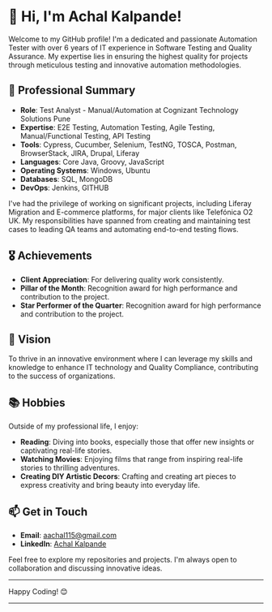 # 👋 Hi, I'm Achal Kalpande!

Welcome to my GitHub profile! I'm a dedicated and passionate Automation Tester with over 6 years of IT experience in Software Testing and Quality Assurance. My expertise lies in ensuring the highest quality for projects through meticulous testing and innovative automation methodologies.

## 🚀 Professional Summary

- **Role**: Test Analyst - Manual/Automation at Cognizant Technology Solutions Pune
- **Expertise**: E2E Testing, Automation Testing, Agile Testing, Manual/Functional Testing, API Testing
- **Tools**: Cypress, Cucumber, Selenium, TestNG, TOSCA, Postman, BrowserStack, JIRA, Drupal, Liferay
- **Languages**: Core Java, Groovy, JavaScript
- **Operating Systems**: Windows, Ubuntu
- **Databases**: SQL, MongoDB
- **DevOps**: Jenkins, GITHUB

I've had the privilege of working on significant projects, including Liferay Migration and E-commerce platforms, for major clients like Telefónica O2 UK. My responsibilities have spanned from creating and maintaining test cases to leading QA teams and automating end-to-end testing flows.

## 🎖 Achievements

- **Client Appreciation**: For delivering quality work consistently.
- **Pillar of the Month**: Recognition award for high performance and contribution to the project.
- **Star Performer of the Quarter**: Recognition award for high performance and contribution to the project.

## 🎯 Vision

To thrive in an innovative environment where I can leverage my skills and knowledge to enhance IT technology and Quality Compliance, contributing to the success of organizations.

## 📚 Hobbies

Outside of my professional life, I enjoy:

- **Reading**: Diving into books, especially those that offer new insights or captivating real-life stories.
- **Watching Movies**: Enjoying films that range from inspiring real-life stories to thrilling adventures.
- **Creating DIY Artistic Decors**: Crafting and creating art pieces to express creativity and bring beauty into everyday life.

## 📫 Get in Touch

- **Email**: [aachal115@gmail.com](mailto:aachal115@gmail.com)
- **LinkedIn**: [Achal Kalpande](https://www.linkedin.com/in/achal-kalpande-b1b339234)

Feel free to explore my repositories and projects. I'm always open to collaboration and discussing innovative ideas.

---

Happy Coding! 😊

---

